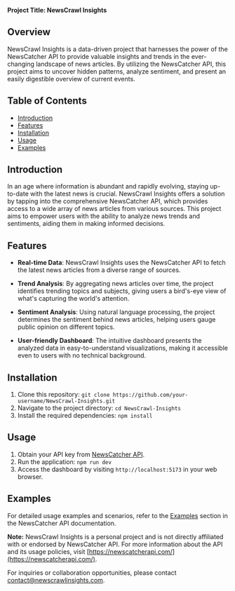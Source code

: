 **Project Title: NewsCrawl Insights**


## Overview

NewsCrawl Insights is a data-driven project that harnesses the power of the NewsCatcher API to provide valuable insights and trends in the ever-changing landscape of news articles. By utilizing the NewsCatcher API, this project aims to uncover hidden patterns, analyze sentiment, and present an easily digestible overview of current events.

## Table of Contents

- [Introduction](#introduction)
- [Features](#features)
- [Installation](#installation)
- [Usage](#usage)
- [Examples](#examples)

## Introduction

In an age where information is abundant and rapidly evolving, staying up-to-date with the latest news is crucial. NewsCrawl Insights offers a solution by tapping into the comprehensive NewsCatcher API, which provides access to a wide array of news articles from various sources. This project aims to empower users with the ability to analyze news trends and sentiments, aiding them in making informed decisions.

## Features

- **Real-time Data**: NewsCrawl Insights uses the NewsCatcher API to fetch the latest news articles from a diverse range of sources.

- **Trend Analysis**: By aggregating news articles over time, the project identifies trending topics and subjects, giving users a bird's-eye view of what's capturing the world's attention.

- **Sentiment Analysis**: Using natural language processing, the project determines the sentiment behind news articles, helping users gauge public opinion on different topics.

- **User-friendly Dashboard**: The intuitive dashboard presents the analyzed data in easy-to-understand visualizations, making it accessible even to users with no technical background.

## Installation

1. Clone this repository: `git clone https://github.com/your-username/NewsCrawl-Insights.git`
2. Navigate to the project directory: `cd NewsCrawl-Insights`
3. Install the required dependencies: `npm install`

## Usage

1. Obtain your API key from [NewsCatcher API](https://newscatcherapi.com/).
2. Run the application: `npm run dev`
3. Access the dashboard by visiting `http://localhost:5173` in your web browser.

## Examples

For detailed usage examples and scenarios, refer to the [Examples](https://docs.newscatcherapi.com/knowledge-base/projects-done-via-newscatcher) section in the NewsCatcher API documentation.


**Note:** NewsCrawl Insights is a personal project and is not directly affiliated with or endorsed by NewsCatcher API. For more information about the API and its usage policies, visit [https://newscatcherapi.com/](https://newscatcherapi.com/).

For inquiries or collaboration opportunities, please contact [contact@newscrawlinsights.com](mailto:contact@newscrawlinsights.com).
